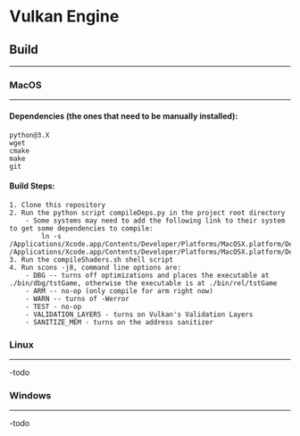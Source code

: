 # Vulkan Engine
## Build
___
### MacOS
___
#### Dependencies (the ones that need to be manually installed):
    python@3.X
    wget
    cmake
    make
    git
#### Build Steps:
    1. Clone this repository
    2. Run the python script compileDeps.py in the project root directory
        - Some systems may need to add the following link to their system to get some dependencies to compile:
            ln -s /Applications/Xcode.app/Contents/Developer/Platforms/MacOSX.platform/Developer/SDKs/MacOSX.sdk /Applications/Xcode.app/Contents/Developer/Platforms/MacOSX.platform/Developer/SDKs/MacOSX11.3.sdk
    3. Run the compileShaders.sh shell script
    4. Run scons -j8, command line options are:
        - DBG -- turns off optimizations and places the executable at ./bin/dbg/tstGame, otherwise the executable is at ./bin/rel/tstGame
        - ARM -- no-op (only compile for arm right now)
        - WARN -- turns of -Werror
        - TEST - no-op
        - VALIDATION_LAYERS - turns on Vulkan's Validation Layers
        - SANITIZE_MEM - turns on the address sanitizer
### Linux
___
-todo
### Windows
___
-todo